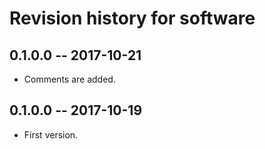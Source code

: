 # Revision history for software

## 0.1.0.0  -- 2017-10-21

* Comments are added.

## 0.1.0.0  -- 2017-10-19

* First version.
